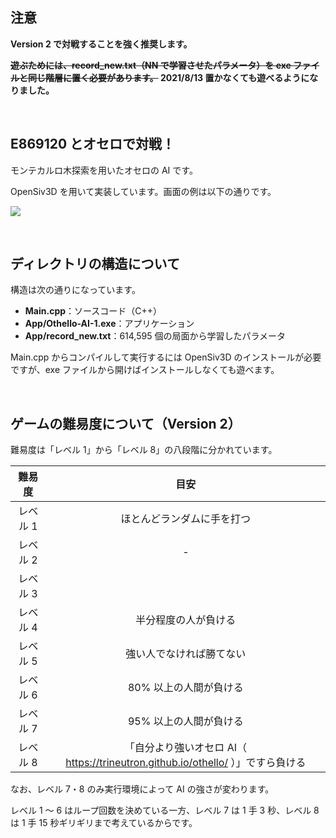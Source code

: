 ## 注意
**Version 2 で対戦することを強く推奨します。**

**~~遊ぶためには、record_new.txt（NN で学習させたパラメータ）を exe ファイルと同じ階層に置く必要があります。~~  2021/8/13 置かなくても遊べるようになりました。**

<br />

## E869120 とオセロで対戦！
モンテカルロ木探索を用いたオセロの AI です。

OpenSiv3D を用いて実装しています。画面の例は以下の通りです。

![ ](https://i.ibb.co/YbTXQ3m/4.jpg)

<br />

## ディレクトリの構造について
構造は次の通りになっています。

* **Main.cpp**：ソースコード（C++）
* **App/Othello-AI-1.exe**：アプリケーション
* **App/record_new.txt**：614,595 個の局面から学習したパラメータ

Main.cpp からコンパイルして実行するには OpenSiv3D のインストールが必要ですが、exe ファイルから開けばインストールしなくても遊べます。

<br />

## ゲームの難易度について（Version 2）
難易度は「レベル 1」から「レベル 8」の八段階に分かれています。

| 難易度 | 目安 |
|:---:|:---:|
| レベル 1 | ほとんどランダムに手を打つ |
| レベル 2 | - |
| レベル 3 |  |
| レベル 4 | 半分程度の人が負ける |
| レベル 5 | 強い人でなければ勝てない |
| レベル 6 | 80% 以上の人間が負ける |
| レベル 7 | 95% 以上の人間が負ける |
| レベル 8 | 「自分より強いオセロ AI（ https://trineutron.github.io/othello/ ）」ですら負ける |

なお、レベル 7・8 のみ実行環境によって AI の強さが変わります。

レベル 1 ～ 6 はループ回数を決めている一方、レベル 7 は 1 手 3 秒、レベル 8 は 1 手 15 秒ギリギリまで考えているからです。
